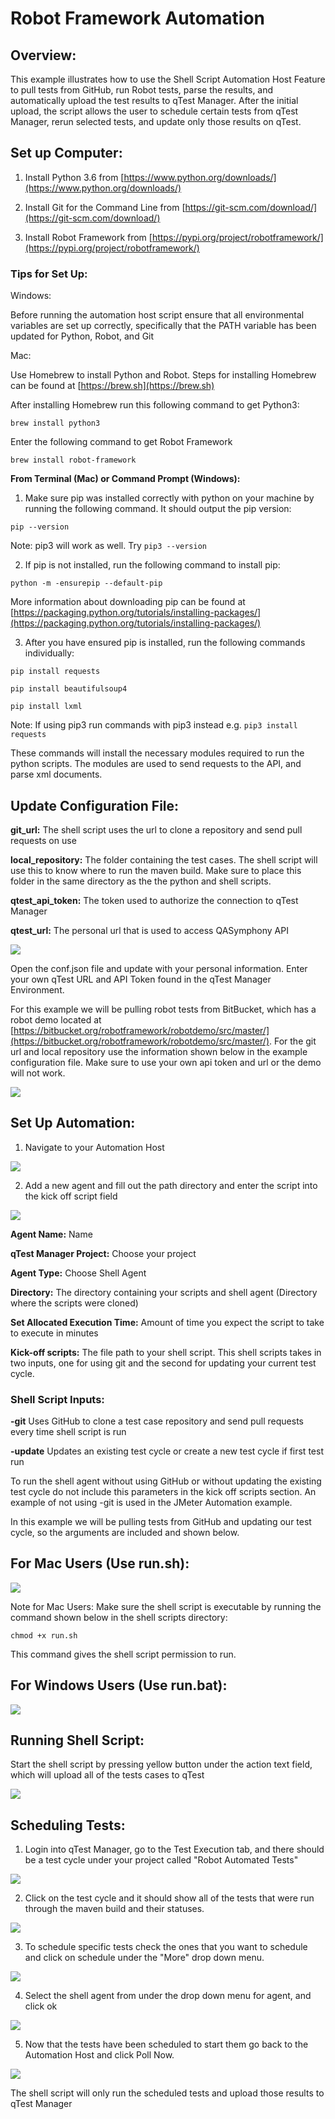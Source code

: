 # Robot Framework Automation

## Overview:

This example illustrates how to use the Shell Script Automation Host Feature to pull tests from GitHub, run Robot tests, parse the results, and automatically upload the test results to qTest Manager. After the initial upload, the script allows the user to schedule certain tests from qTest Manager, rerun selected tests, and update only those results on qTest.

## Set up Computer:

1) Install Python 3.6 from [https://www.python.org/downloads/](https://www.python.org/downloads/)

2) Install Git for the Command Line from [https://git-scm.com/download/](https://git-scm.com/download/)

3) Install Robot Framework from [https://pypi.org/project/robotframework/](https://pypi.org/project/robotframework/)

### Tips for Set Up:

Windows:

Before running the automation host script ensure that all environmental variables are set up correctly, specifically that the PATH variable has been updated for Python, Robot, and Git

Mac:

Use Homebrew to install Python and Robot. Steps for installing Homebrew can be found at [https://brew.sh](https://brew.sh)

After installing Homebrew run this following command to get Python3:

`brew install python3`

Enter the following command to get Robot Framework

`brew install robot-framework`

**From Terminal (Mac) or Command Prompt (Windows):**

1. Make sure pip was installed correctly with python on your machine by running the following command. It should output the pip version:

 `pip --version`

 Note: pip3 will work as well. Try `pip3 --version`

2. If pip is not installed, run the following command to install pip:

 `python -m -ensurepip --default-pip`

More information about downloading pip can be found at [https://packaging.python.org/tutorials/installing-packages/](https://packaging.python.org/tutorials/installing-packages/)

3. After you have ensured pip is installed, run the following commands individually:

`pip install requests`

`pip install beautifulsoup4`

`pip install lxml`

Note: If using pip3 run commands with pip3 instead e.g. `pip3 install requests`

These commands will install the necessary modules required to run the python scripts. The modules are used to send requests to the API, and parse xml documents.

## Update Configuration File:

**git\_url:** The shell script uses the url to clone a repository and send pull requests on use

**local\_repository:** The folder containing the test cases. The shell script will use this to know where to run the maven build. Make sure to place this folder in the same directory as the the python and shell scripts.

**qtest\_api\_token:** The token used to authorize the connection to qTest Manager

**qtest\_url:** The personal url that is used to access QASymphony API

![](../images/conf.png)

Open the conf.json file and update with your personal information. Enter your own qTest URL and API Token found in the qTest Manager Environment.

For this example we will be pulling robot tests from BitBucket, which has a robot demo located at [https://bitbucket.org/robotframework/robotdemo/src/master/](https://bitbucket.org/robotframework/robotdemo/src/master/). For the git url and local repository use the information shown below in the example configuration file. Make sure to use your own api token and url or the demo will not work.

 ![](../images/robotconf.png)

## Set Up Automation:

1. Navigate to your Automation Host

 ![](../images/autohost.png)

2.    Add a new agent and fill out the path directory and enter the script into the kick off script field

![](../images/add.png)
 
**Agent Name:** Name

**qTest Manager Project:** Choose your project

**Agent Type:** Choose Shell Agent

**Directory:** The directory containing your scripts and shell agent (Directory where the scripts were cloned)

**Set Allocated Execution Time:** Amount of time you expect the script to take to execute in minutes

**Kick-off scripts:** The file path to your shell script. This shell scripts takes in two inputs, one for using git and the second for updating your current test cycle.

### Shell Script Inputs:

**-git**    Uses GitHub to clone a test case repository and send pull requests every time shell script is run

**-update** Updates an existing test cycle or create a new test cycle if first test run

To run the shell agent without using GitHub or without updating the existing test cycle do not include this parameters in the kick off scripts section. An example of not using -git is used in the JMeter Automation example.



In this example we will be pulling tests from GitHub and updating our test cycle, so the arguments are included and shown below.


## For Mac Users (Use run.sh):

![](../images/robotmachost.png)

Note for Mac Users: Make sure the shell script is executable by running the command shown below in the shell scripts directory:

`chmod +x run.sh`

This command gives the shell script permission to run.

## For Windows Users (Use run.bat):

![](../images/robotwindowshost.png)

## Running Shell Script:

Start the shell script by pressing yellow button under the action text field, which will upload all of the tests cases to qTest

 ![](../images/runrobot.png)

## Scheduling Tests:

1.  Login into qTest Manager, go to the Test Execution tab, and there should be a test cycle under your project called &quot;Robot Automated Tests&quot;

 ![](../images/robotcycle.png)

2. Click on the test cycle and it should show all of the tests that were run through the maven build and their statuses.

 ![](../images/robottests.png)


3. To schedule specific tests check the ones that you want to schedule and click on schedule under the &quot;More&quot; drop down menu.

 ![](../images/robotschedule.png)

4. Select the shell agent from under the drop down menu for agent, and click ok

 ![](../images/robotchoosehost.png)


5. Now that the tests have been scheduled to start them go back to the Automation Host and click Poll Now.

![](../images/pollnow.png)


The shell script will only run the scheduled tests and upload those results to qTest Manager